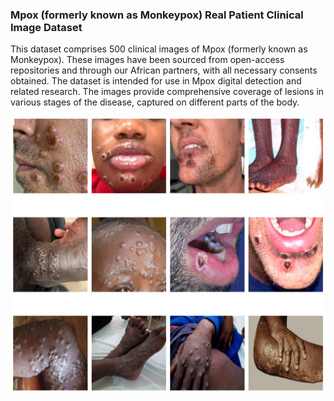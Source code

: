 ### Mpox (formerly known as Monkeypox) Real Patient Clinical Image Dataset

This dataset comprises 500 clinical images of Mpox (formerly known as Monkeypox). These images have been sourced from open-access repositories and through our African partners, with all necessary consents obtained. The dataset is intended for use in Mpox digital detection and related research. The images provide comprehensive coverage of lesions in various stages of the disease, captured on different parts of the body.

![Alt text for image](https://github.com/aageeai/Mpox-Clinical-Image-Dataset/blob/main/sample%20images.png?raw=true)
